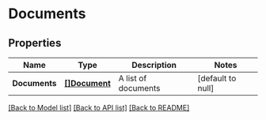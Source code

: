 # Documents

## Properties
Name | Type | Description | Notes
------------ | ------------- | ------------- | -------------
**Documents** | [**[]Document**](Document.md) | A list of documents | [default to null]

[[Back to Model list]](../README.md#documentation-for-models) [[Back to API list]](../README.md#documentation-for-api-endpoints) [[Back to README]](../README.md)


